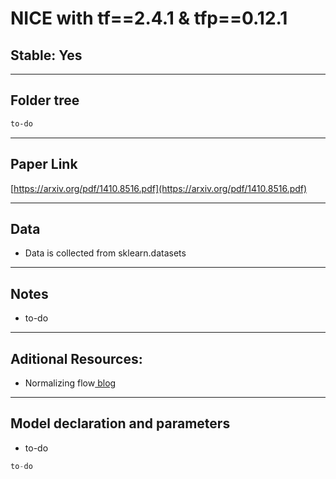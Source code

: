 # NICE with tf==2.4.1 & tfp==0.12.1
## Stable: Yes

---

## Folder tree 
```bash
to-do
```

---

## Paper Link
[https://arxiv.org/pdf/1410.8516.pdf](https://arxiv.org/pdf/1410.8516.pdf)

---

## Data
* Data is collected from sklearn.datasets

---

## Notes
* to-do

---

## Aditional Resources:
* Normalizing flow[ blog](https://lilianweng.github.io/lil-log/2018/10/13/flow-based-deep-generative-models.html#glow)

---

## Model declaration and parameters
* to-do
```Python
to-do
```

